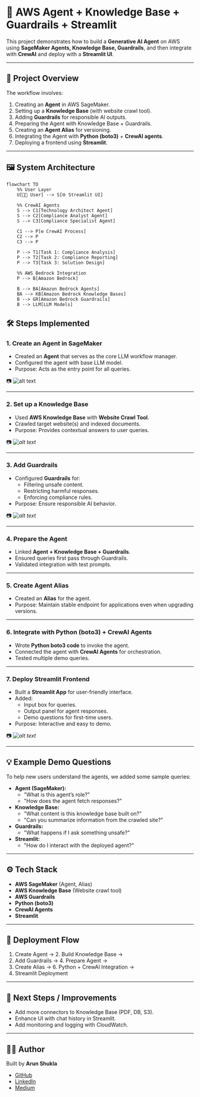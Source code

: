 # 🚀 AWS Agent + Knowledge Base + Guardrails + Streamlit 

This project demonstrates how to build a **Generative AI Agent** on AWS using **SageMaker Agents, Knowledge Base, Guardrails**, and then integrate with **CrewAI** and deploy with a **Streamlit UI**.

---

## 📌 Project Overview

The workflow involves:
1. Creating an **Agent** in AWS SageMaker.
2. Setting up a **Knowledge Base** (with website crawl tool).
3. Adding **Guardrails** for responsible AI outputs.
4. Preparing the Agent with Knowledge Base + Guardrails.
5. Creating an **Agent Alias** for versioning.
6. Integrating the Agent with **Python (boto3)** + **CrewAI agents**.
7. Deploying a frontend using **Streamlit**.

---

## 🖼️ System Architecture


```mermaid
flowchart TD
    %% User Layer
    U[👩‍💻 User] --> S[🌐 Streamlit UI]

    %% CrewAI Agents
    S --> C1[Technology Architect Agent]
    S --> C2[Compliance Analyst Agent]
    S --> C3[Compliance Specialist Agent]

    C1 --> P[⚙️ CrewAI Process]
    C2 --> P
    C3 --> P

    P --> T1[Task 1: Compliance Analysis]
    P --> T2[Task 2: Compliance Reporting]
    P --> T3[Task 3: Solution Design]

    %% AWS Bedrock Integration
    P --> B[Amazon Bedrock]

    B --> BA[Amazon Bedrock Agents]
    BA --> KB[Amazon Bedrock Knowledge Bases]
    B --> GR[Amazon Bedrock Guardrails]
    B --> LLM[LLM Models]
```


## 🛠️ Steps Implemented

### 1. Create an Agent in SageMaker
- Created an **Agent** that serves as the core LLM workflow manager.
- Configured the agent with base LLM model.
- Purpose: Acts as the entry point for all queries.

📷  ![alt text](image.png)

---

### 2. Set up a Knowledge Base
- Used **AWS Knowledge Base** with **Website Crawl Tool**.
- Crawled target website(s) and indexed documents.
- Purpose: Provides contextual answers to user queries.

📷 *![alt text](image-1.png)*

---

### 3. Add Guardrails
- Configured **Guardrails** for:
  - Filtering unsafe content.
  - Restricting harmful responses.
  - Enforcing compliance rules.
- Purpose: Ensure responsible AI behavior.

📷 *![alt text](image-2.png)*

---

### 4. Prepare the Agent
- Linked **Agent + Knowledge Base + Guardrails**.
- Ensured queries first pass through Guardrails.
- Validated integration with test prompts.


---

### 5. Create Agent Alias
- Created an **Alias** for the agent.
- Purpose: Maintain stable endpoint for applications even when upgrading versions.


---

### 6. Integrate with Python (boto3) + CrewAI Agents
- Wrote **Python boto3 code** to invoke the agent.
- Connected the agent with **CrewAI Agents** for orchestration.
- Tested multiple demo queries.


---

### 7. Deploy Streamlit Frontend
- Built a **Streamlit App** for user-friendly interface.
- Added:
  - Input box for queries.
  - Output panel for agent responses.
  - Demo questions for first-time users.
- Purpose: Interactive and easy to demo.

📷 *![alt text](image-3.png)*

---

## 💡 Example Demo Questions

To help new users understand the agents, we added some sample queries:

- **Agent (SageMaker):**
  - "What is this agent’s role?"
  - "How does the agent fetch responses?"
- **Knowledge Base:**
  - "What content is this knowledge base built on?"
  - "Can you summarize information from the crawled site?"
- **Guardrails:**
  - "What happens if I ask something unsafe?"
- **Streamlit:**
  - "How do I interact with the deployed agent?"

---

## ⚙️ Tech Stack
- **AWS SageMaker** (Agent, Alias)
- **AWS Knowledge Base** (Website crawl tool)
- **AWS Guardrails**
- **Python (boto3)**
- **CrewAI Agents**
- **Streamlit**

---

## 🚀 Deployment Flow

1. Create Agent → 2. Build Knowledge Base →  
3. Add Guardrails → 4. Prepare Agent →  
5. Create Alias → 6. Python + CrewAI Integration →  
7. Streamlit Deployment  


---

## 📖 Next Steps / Improvements
- Add more connectors to Knowledge Base (PDF, DB, S3).
- Enhance UI with chat history in Streamlit.
- Add monitoring and logging with CloudWatch.

---

## 🧑‍💻 Author
Built by **Arun Shukla**  
- [GitHub](https://github.com/anshu1016)  
- [LinkedIn](https://www.linkedin.com/in/anshu1016)  
- [Medium](https://medium.com/@arunshukla98710)  

